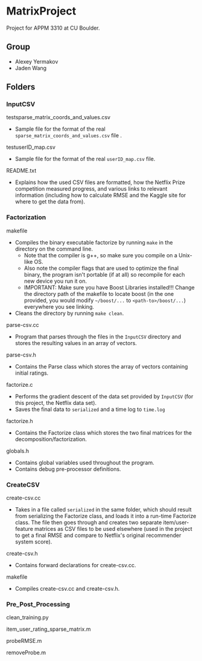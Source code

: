 # MatrixProject

Project for APPM 3310 at CU Boulder.

## Group

- Alexey Yermakov
- Jaden Wang

## Folders

### InputCSV

testsparse_matrix_coords_and_values.csv
* Sample file for the format of the real `sparse_matrix_coords_and_values.csv` file  .
  
testuserID_map.csv
* Sample file for the format of the real `userID_map.csv` file.

README.txt
* Explains how the used CSV files are formatted, how the Netflix Prize competition measured progress, and various links to relevant information (including how to calculate RMSE and the Kaggle site for where to get the data from).

### Factorization

makefile
- Compiles the binary executable factorize by running `make` in the directory on the command line.
  - Note that the compiler is g++, so make sure you compile on a Unix-like OS.
  - Also note the compiler flags that are used to optimize the final binary, the program isn't portable (if at all) so recompile for each new device you run it on.
  - IMPORTANT: Make sure you have Boost Libraries installed!!! Change the directory path of the makefile to locate boost (in the one provided, you would modify `~/boost/...` to `<path-to>/boost/...`) everywhere you see linking.
- Cleans the directory by running `make clean`. 

parse-csv.cc
- Program that parses through the files in the `InputCSV` directory and stores the resulting values in an array of vectors.

parse-csv.h
- Contains the Parse class which stores the array of vectors containing initial ratings.

factorize.c
- Performs the gradient descent of the data set provided by `InputCSV` (for this project, the Netflix data set).
- Saves the final data to `serialized` and a time log to `time.log`
  
factorize.h
- Contains the Factorize class which stores the two final matrices for the decomposition/factorization.

globals.h
- Contains global variables used throughout the program.
- Contains debug pre-processor definitions.

### CreateCSV
create-csv.cc
- Takes in a file called `serialized` in the same folder, which should result from serializing the Factorize class, and loads it into a run-time Factorize class. The file then goes through and creates two separate item/user-feature matrices as CSV files to be used elsewhere (used in the project to get a final RMSE and compare to Netflix's original recommender system score).

create-csv.h
- Contains forward declarations for create-csv.cc.

makefile
- Compiles create-csv.cc and create-csv.h.

### Pre_Post_Processing

clean_training.py

item_user_rating_sparse_matrix.m

probeRMSE.m

removeProbe.m
